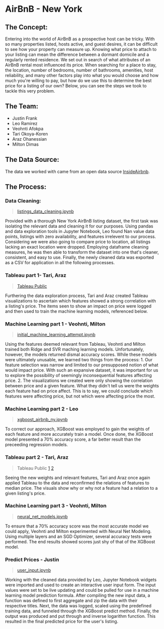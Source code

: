 # AirBnB - New York

## The Concept:
Entering into the world of AirBnB as a prospective host can be tricky. With so many properties listed, hosts active, and guest desires, it can be difficult to see how your property can measure up. Knowing what price to attach to your listing can mean the difference between a dormant domicile and a regularly rented residence. We set out in search of what attributes of an AirBnB rental most influenced its price. When searching for a place to stay, the location, number of bedrooms, number of bathrooms, amenities, host reliability, and many other factors play into what you would choose and how much you're willing to pay, but how do we use this to determine the best price for a listing of our own? Below, you can see the steps we took to tackle this very problem.

## The Team:
- Justin Frank
- Leo Ramirez
- Veohnti Afokpa
- Tari Okoya-Koren
- Araz Ohanessian
- Milton Dimas

## The Data Source:
The data we worked with came from an open data source [InsideAirbnb](http://insideairbnb.com/get-the-data.html).

## The Process:
    
### Data Cleaning:
>[listings_data_cleaning.ipynb](https://github.com/Justin-FrankGH/project3/blob/master/listings_data_cleaning.ipynb)

Provided with a thorough New York AirBnB listing dataset, the first task was isolating the relevant data and cleaning it for our purposes. Using pandas and data exploration tools in Jupyter Notebook, Leo found Nan value data points, listings with zero availability, and features irrelevent to our process. Considering we were also going to compare price to location, all listings lacking an exact location were dropped. Employing dataframe cleaning measures, he was then able to transform the dataset into one that's cleaner, consistent, and easy to use. Finally, the newly cleaned data was exported as a CSV for application in all the following processes.
        
### Tableau part 1- Tari, Araz
>[Tableau Public](https://public.tableau.com/profile/tariere#!/vizhome/AirBnBFeatures-HypothesizedImpactfulFeatures/ZipCode) 

Furthering the data exploration process, Tari and Araz created Tableau visualizations to ascertain which features showed a strong correlation with a listing's price. The items seen to show an impact on price were logged and then used to train the machine learning models, referenced below.

### Machine Learning part 1 - Veohnti, Milton
>[initial_machine_learning_attempt.ipynb](https://github.com/Justin-FrankGH/project3/blob/master/jupyter_notebooks/initial_machine_learning_attempt.ipynb)

Using the features deemed relevant from Tableau, Veohnti and Milton trained both Ridge and SVR maching learning models. Unfortunately, however, the models returned dismal accuracy scores. While these models were ultimately unusable, we learned two things from the process:
    1. Our feature selection was narrow and limited to our presupposed notion of what would impact price. With such an expansive dataset, it was important for us to explore the possibility of seemingly inconsequential features affecting price. 
    2. The visualizations we created were only showing the correlation between price and a given feature. What they didn't tell us were the weights each feature had on price affect. This is to say, we could conclude which features were affecting price, but not which were affecting price the most.
    
### Machine Learning part 2 - Leo
>[xgboost_airbnb_ny.ipynb](https://github.com/Justin-FrankGH/project3/blob/master/jupyter_notebooks/xgboost_airbnb_ny.ipynb)

To correct our approach, XGBoost was employed to gain the weights of each feature and more accurately train a model. Once done, the XGBoost model presented a 70% accuracy score, a far better result than the preceeding regression models. 

### Tableau part 2 - Tari, Araz
>Tableau Public [1](https://public.tableau.com/profile/araz.ohanessian#!/vizhome/RoomType_15934540785170/ReviewScores?publish=yes) [2](https://public.tableau.com/profile/tariere#!/vizhome/AirBnB-Amentities/AmenitiesvsMedianPrice?publish=yes)

Seeing the new weights and relevant features, Tari and Araz once again applied Tableau to the data and reconfirmed the relations of features to median price. The visuals show why or why not a feature had a relation to a given listing's price.

### Machine Learning part 3 - Veohnti, Milton
>[neural_net_models.ipynb](https://github.com/Justin-FrankGH/project3/blob/master/jupyter_notebooks/neural_net_models.ipynb)

To ensure that a 70% accuracy score was the most accurate model we could apply, Veohnti and Milton experimented with Neural Net Modeling. Using multiple layers and an SGD Optimizer, several accuracy tests were performed. The end results showed scores just shy of that of the XGBoost model. 

### Predict Prices	- Justin
>[user_input.ipynb](https://github.com/Justin-FrankGH/project3/blob/master/jupyter_notebooks/user_input.ipynb)

Working with the cleaned data provided by Leo, Jupyter Notebook widgets were imported and used to create an interactive user input form. The input values were set to be live updating and could be pulled for use in a machine learning model prediction formula. After compiling the new input data, a function was defined to first aggregate and zip the data with their respective titles. Next, the data was logged, scaled using the predefined training data, and funneled through the XGBoost predict method. Finally, the output was produced and put through and inverse logarithm function. This resulted in the final predicted price for the user's listing. 
